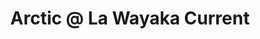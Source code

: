 ---
categories: residency
title: "Arctic @ La Wayaka Current"
place: "Sørøya, Finnmark, Norway"
time:
 - "2017/8"
external:
---